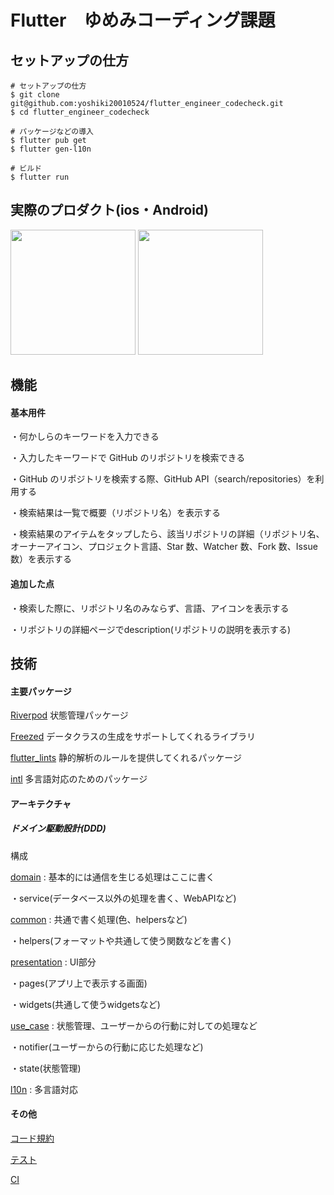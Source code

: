 # Flutter　ゆめみコーディング課題

## セットアップの仕方

```
# セットアップの仕方
$ git clone git@github.com:yoshiki20010524/flutter_engineer_codecheck.git
$ cd flutter_engineer_codecheck

# パッケージなどの導入
$ flutter pub get
$ flutter gen-l10n

# ビルド
$ flutter run
```

## 実際のプロダクト(ios・Android)

<img src="https://user-images.githubusercontent.com/75286616/164646024-232f8a77-fe61-4622-9337-7743f21256aa.gif" width= "200">   <img src="https://user-images.githubusercontent.com/75286616/164644982-8475f48f-b100-4d5f-8fc2-407d0a958433.gif" width= "200">

## 機能

<h4>基本用件</h4>

・何かしらのキーワードを入力できる

・入力したキーワードで GitHub のリポジトリを検索できる

・GitHub のリポジトリを検索する際、GitHub API（search/repositories）を利用する

・検索結果は一覧で概要（リポジトリ名）を表示する

・検索結果のアイテムをタップしたら、該当リポジトリの詳細（リポジトリ名、オーナーアイコン、プロジェクト言語、Star 数、Watcher 数、Fork 数、Issue 数）を表示する

<h4>追加した点</h4>

・検索した際に、リポジトリ名のみならず、言語、アイコンを表示する

・リポジトリの詳細ページでdescription(リポジトリの説明を表示する)

## 技術

<h4>主要パッケージ</h4>

[Riverpod](https://riverpod.dev/ja/docs/getting_started/) 状態管理パッケージ

[Freezed](https://pub.dev/packages/freezed) データクラスの生成をサポートしてくれるライブラリ

[flutter_lints](https://pub.dev/packages/flutter_lints) 静的解析のルールを提供してくれるパッケージ

[intl](https://pub.dev/packages/intl) 多言語対応のためのパッケージ

<h4>アーキテクチャ</h4>

<h5>ドメイン駆動設計(DDD)</h5>

構成

[domain](https://github.com/yoshiki20010524/flutter_engineer_codecheck/tree/main/lib/domain/github_api) : 基本的には通信を生じる処理はここに書く

・service(データベース以外の処理を書く、WebAPIなど)

[common](https://github.com/yoshiki20010524/flutter_engineer_codecheck/tree/main/lib/common) : 共通で書く処理(色、helpersなど)

・helpers(フォーマットや共通して使う関数などを書く)

[presentation](https://github.com/yoshiki20010524/flutter_engineer_codecheck/tree/main/lib/presentaion) : UI部分

・pages(アプリ上で表示する画面)

・widgets(共通して使うwidgetsなど)

[use_case](https://github.com/yoshiki20010524/flutter_engineer_codecheck/tree/main/lib/use_case/github_repository) : 状態管理、ユーザーからの行動に対しての処理など

・notifier(ユーザーからの行動に応じた処理など)

・state(状態管理)

[l10n](https://github.com/yoshiki20010524/flutter_engineer_codecheck/tree/main/lib/l10n) : 多言語対応

<h4>その他</h4>

[コード規約](https://github.com/yoshiki20010524/flutter_engineer_codecheck/blob/main/analysis_options.yaml)

[テスト](https://github.com/yoshiki20010524/flutter_engineer_codecheck/tree/main/test)

[CI](https://github.com/yoshiki20010524/flutter_engineer_codecheck/blob/main/.github/workflows/dart.yml)
